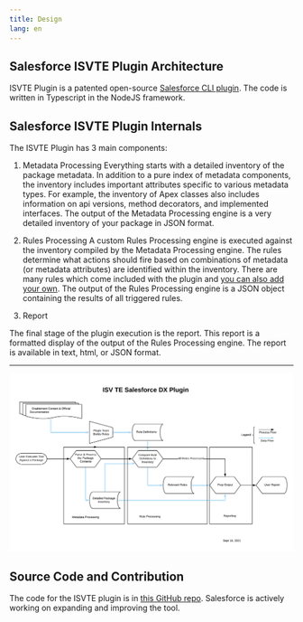 ```yaml
---
title: Design
lang: en
---
```


## Salesforce ISVTE Plugin Architecture

ISVTE Plugin is a patented open-source [Salesforce CLI plugin](https://developer.salesforce.com/docs/atlas.en-us.sfdx_cli_plugins.meta/sfdx_cli_plugins/cli_plugins_architecture.htm). The code is written in Typescript in the NodeJS framework.

## Salesforce ISVTE Plugin Internals

The ISVTE Plugin has 3 main components:

1. Metadata Processing
Everything starts with a detailed inventory of the package metadata. In addition to a pure index of metadata components, the inventory includes important attributes specific to various metadata types. For example, the inventory of Apex classes also includes information on api versions, method decorators, and implemented interfaces. The output of the Metadata Processing engine is a very detailed inventory of your package in JSON format.

2. Rules Processing
A custom Rules Processing engine is executed against the inventory compiled by the Metadata Processing engine. The rules determine what actions should fire based on combinations of metadata (or metadata attributes) are identified within the inventory. There are many rules which come included with the plugin and [you can also add your own](./en/extending). The output of the Rules Processing engine is a JSON object containing the results of all triggered rules.

3. Report

The final stage of the plugin execution is the report. This report is a formatted display of the output of the Rules Processing engine. The report is available in text, html, or JSON format.

-------

![Plugin Architecture](./assets/images/ISVTEPluginFlow.png)


## Source Code and Contribution

The code for the ISVTE plugin is in [this GitHub repo](https://github.com/forcedotcom/isvte-sfdx-plugin). Salesforce is actively working on expanding and improving the tool.



